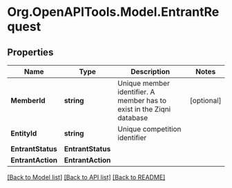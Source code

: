 
# Org.OpenAPITools.Model.EntrantRequest

## Properties

Name | Type | Description | Notes
------------ | ------------- | ------------- | -------------
**MemberId** | **string** | Unique member identifier. A member has to exist in the Ziqni database | [optional] 
**EntityId** | **string** | Unique competition identifier | 
**EntrantStatus** | **EntrantStatus** |  | 
**EntrantAction** | **EntrantAction** |  | 

[[Back to Model list]](../README.md#documentation-for-models)
[[Back to API list]](../README.md#documentation-for-api-endpoints)
[[Back to README]](../README.md)

